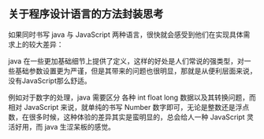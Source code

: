 ## 关于程序设计语言的方法封装思考

如果同时书写 java 与 JavaScript 两种语言，很快就会感受到他们在实现具体需求上的较大差异：

java 在一些更加基础细节上提供了定义，这样的好处是人们常说的强类型，对一些基础参数设置更为严谨，但是其带来的问题也很明显，那就是从便利层面来说，没有JavaScript那么舒适。

例如对于数字的处理，java 需要区分 各种 int float long 数据以及其转换问题，而相对 JavaScript 来说，就单纯的书写 Number 数字即可，无论是整数还是浮点数，在很多时候，这种体验的差异其实是蛮明显的，总会给人一种 JavaScript 灵活好用，而 java 生涩呆板的感觉。